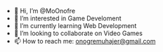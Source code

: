 - 👋 Hi, I’m @MoOnofre
- 👀 I’m interested in Game Develoment
- 🌱 I’m currently learning Web Development
- 💞️ I’m looking to collaborate on Video Games
- 📫 How to reach me: onogremuhajer@gmail.com

<!---
MoOnofre/MoOnofre is a ✨ special ✨ repository because its `README.md` (this file) appears on your GitHub profile.
You can click the Preview link to take a look at your changes.
--->
